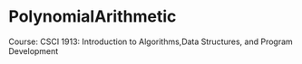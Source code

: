 # PolynomialArithmetic
Course: CSCI 1913: Introduction to Algorithms,Data Structures, and Program Development
